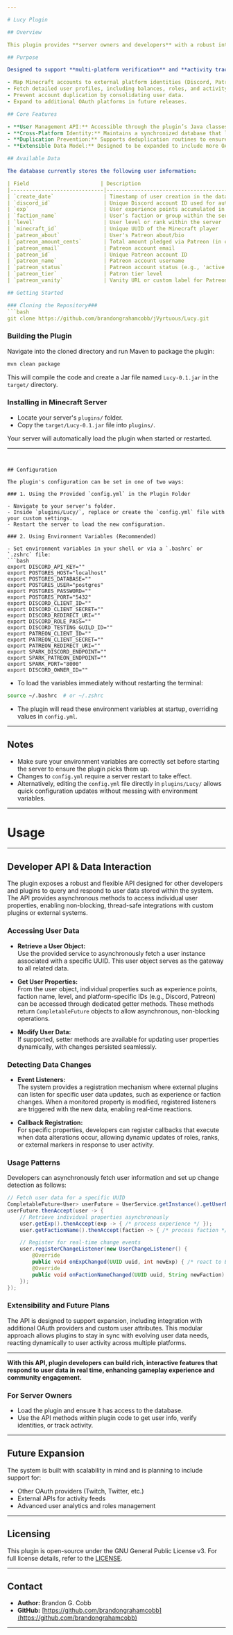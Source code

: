 ```yaml
---

# Lucy Plugin

## Overview

This plugin provides **server owners and developers** with a robust interface to manage player-related data stored in an external database. It acts as a **centralized data layer** in your Minecraft server, enabling seamless retrieval and synchronization of user information across platforms such as Discord, Patreon, and future OAuth providers.

## Purpose

Designed to support **multi-platform verification** and **activity tracking**, this plugin allows server administrators to:

- Map Minecraft accounts to external platform identities (Discord, Patreon, etc.).
- Fetch detailed user profiles, including balances, roles, and activity statuses.
- Prevent account duplication by consolidating user data.
- Expand to additional OAuth platforms in future releases.

## Core Features

- **User Management API:** Accessible through the plugin’s Java classes, offering methods to create, update, and fetch user records asynchronously.
- **Cross-Platform Identity:** Maintains a synchronized database that links Minecraft UUIDs with platform-specific IDs (e.g., Discord ID, Patreon ID).
- **Duplication Prevention:** Supports deduplication routines to ensure each user has a single, consolidated entry.
- **Extensible Data Model:** Designed to be expanded to include more OAuth providers and user data in the future.

## Available Data

The database currently stores the following user information:

| Field                       | Description                                                                               |
|------------------------------|------------------------------------------------------------------------------------------|
| `create_date`                | Timestamp of user creation in the database                                               |
| `discord_id`                 | Unique Discord account ID used for authentication                                        |
| `exp`                        | User experience points accumulated in the system                                         |
| `faction_name`               | User’s faction or group within the server                                                |
| `level`                      | User level or rank within the server                                                     |
| `minecraft_id`               | Unique UUID of the Minecraft player                                                      |
| `patreon_about`              | User's Patreon about/bio                                                                 |
| `patreon_amount_cents`       | Total amount pledged via Patreon (in cents)                                              |
| `patreon_email`              | Patreon account email                                                                    |
| `patreon_id`                 | Unique Patreon account ID                                                                |
| `patreon_name`               | Patreon account username                                                                 |
| `patreon_status`             | Patreon account status (e.g., 'active')                                                  |
| `patreon_tier`               | Patron tier level                                                                        |
| `patreon_vanity`             | Vanity URL or custom label for Patreon                                                   |

## Getting Started

### Cloning the Repository###
```bash
git clone https://github.com/brandongrahamcobb/jVyrtuous/Lucy.git
```

### Building the Plugin

Navigate into the cloned directory and run Maven to package the plugin:
```bash
mvn clean package
```
This will compile the code and create a Jar file named `Lucy-0.1.jar` in the `target/` directory.

### Installing in Minecraft Server

- Locate your server's `plugins/` folder.
- Copy the `target/Lucy-0.1.jar` file into `plugins/`.

Your server will automatically load the plugin when started or restarted.

---
```


## Configuration

The plugin's configuration can be set in one of two ways:

### 1. Using the Provided `config.yml` in the Plugin Folder

- Navigate to your server's folder.
- Inside `plugins/Lucy/`, replace or create the `config.yml` file with your custom settings.
- Restart the server to load the new configuration.

### 2. Using Environment Variables (Recommended)

- Set environment variables in your shell or via a `.bashrc` or `.zshrc` file:
```bash
export DISCORD_API_KEY=""
export POSTGRES_HOST="localhost"
export POSTGRES_DATABASE=""
export POSTGRES_USER="postgres"
export POSTGRES_PASSWORD=""
export POSTGRES_PORT="5432"
export DISCORD_CLIENT_ID=""
export DISCORD_CLIENT_SECRET=""
export DISCORD_REDIRECT_URI=""
export DISCORD_ROLE_PASS=""
export DISCORD_TESTING_GUILD_ID=""
export PATREON_CLIENT_ID=""
export PATREON_CLIENT_SECRET=""
export PATREON_REDIRECT_URI=""
export SPARK_DISCORD_ENDPOINT=""
export SPARK_PATREON_ENDPOINT=""
export SPARK_PORT="8000"
export DISCORD_OWNER_ID=""
```
- To load the variables immediately without restarting the terminal:
```bash
source ~/.bashrc  # or ~/.zshrc
```
- The plugin will read these environment variables at startup, overriding values in `config.yml`.

---

## Notes

- Make sure your environment variables are correctly set before starting the server to ensure the plugin picks them up.
- Changes to `config.yml` require a server restart to take effect.
- Alternatively, editing the `config.yml` file directly in `plugins/Lucy/` allows quick configuration updates without messing with environment variables.

---

# Usage

---

## Developer API & Data Interaction

The plugin exposes a robust and flexible API designed for other developers and plugins to query and respond to user data stored within the system. The API provides asynchronous methods to access individual user properties, enabling non-blocking, thread-safe integrations with custom plugins or external systems.

### Accessing User Data

- **Retrieve a User Object:**  
  Use the provided service to asynchronously fetch a user instance associated with a specific UUID. This user object serves as the gateway to all related data.

- **Get User Properties:**  
  From the user object, individual properties such as experience points, faction name, level, and platform-specific IDs (e.g., Discord, Patreon) can be accessed through dedicated getter methods. These methods return `CompletableFuture` objects to allow asynchronous, non-blocking operations.

- **Modify User Data:**  
  If supported, setter methods are available for updating user properties dynamically, with changes persisted seamlessly.

### Detecting Data Changes

- **Event Listeners:**  
  The system provides a registration mechanism where external plugins can listen for specific user data updates, such as experience or faction changes. When a monitored property is modified, registered listeners are triggered with the new data, enabling real-time reactions.

- **Callback Registration:**  
  For specific properties, developers can register callbacks that execute when data alterations occur, allowing dynamic updates of roles, ranks, or external markers in response to user activity.

### Usage Patterns

Developers can asynchronously fetch user information and set up change detection as follows:
```java
// Fetch user data for a specific UUID
CompletableFuture<User> userFuture = UserService.getInstance().getUserByUUID(playerUUID);
userFuture.thenAccept(user -> {
    // Retrieve individual properties asynchronously
    user.getExp().thenAccept(exp -> { /* process experience */ });
    user.getFactionName().thenAccept(faction -> { /* process faction */ });

    // Register for real-time change events
    user.registerChangeListener(new UserChangeListener() {
        @Override
        public void onExpChanged(UUID uuid, int newExp) { /* react to EXP change */ }
        @Override
        public void onFactionNameChanged(UUID uuid, String newFaction) { /* react to faction change */ }
    });
});
```
### Extensibility and Future Plans

The API is designed to support expansion, including integration with additional OAuth providers and custom user attributes. This modular approach allows plugins to stay in sync with evolving user data needs, reacting dynamically to user activity across multiple platforms.

---

**With this API, plugin developers can build rich, interactive features that respond to user data in real time, enhancing gameplay experience and community engagement.**
### For Server Owners

- Load the plugin and ensure it has access to the database.
- Use the API methods within plugin code to get user info, verify identities, or track activity.

---

## Future Expansion

The system is built with scalability in mind and is planning to include support for:

- Other OAuth providers (Twitch, Twitter, etc.)
- External APIs for activity feeds
- Advanced user analytics and roles management

---

## Licensing

This plugin is open-source under the GNU General Public License v3. For full license details, refer to the [LICENSE](https://www.gnu.org/licenses/gpl-3.0.html).

---

## Contact

- **Author:** Brandon G. Cobb  
- **GitHub:** [https://github.com/brandongrahamcobb](https://github.com/brandongrahamcobb)

---
